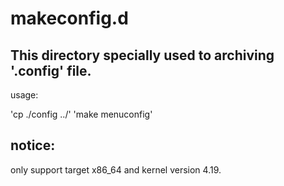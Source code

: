 makeconfig.d
=============

This directory specially used to archiving '.config' file.
-------------

usage:

'cp ./config ../'
'make menuconfig'

notice:
-------------

only support target x86_64 and kernel version 4.19.
